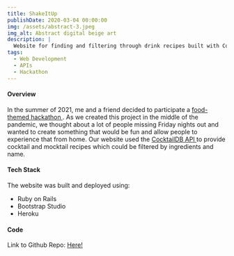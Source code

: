 ```yaml
---
title: ShakeItUp
publishDate: 2020-03-04 00:00:00
img: /assets/abstract-3.jpeg
img_alt: Abstract digital beige art
description: |
  Website for finding and filtering through drink recipes built with CocktailDB API.
tags:
  - Web Development
  - APIs
  - Hackathon
---
```


#### Overview

In the summer of 2021, me and a friend decided to participate a <a href="https://devpost.com/software/bon-hacketit-project"> food-themed hackathon </a>. As we created this project in the middle of the pandemic, we thought about a lot of people missing Friday nights out and wanted to create something that would be fun and allow people to experience that from home. Our website used the <a href="https://www.thecocktaildb.com/api.php"> CocktailDB API </a> to provide cocktail and mocktail recipes which could be filtered by ingredients and name. 

#### Tech Stack
The website was built and deployed using:
- Ruby on Rails
- Bootstrap Studio 
- Heroku

#### Code
Link to Github Repo: <a href="https://github.com/marty-m/shake-it-up">Here!</a>